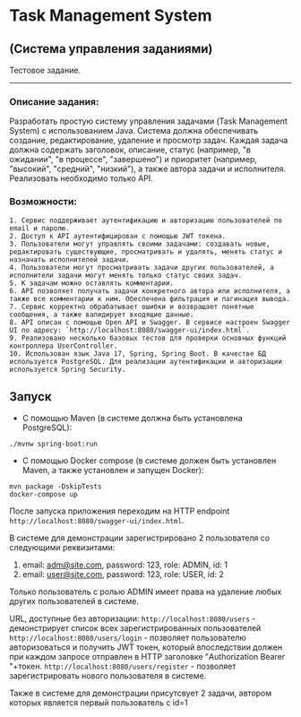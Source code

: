 # Task Management System
## (Система управления заданиями)

Тестовое задание.

*****************************
### Описание задания:

Разработать простую систему управления задачами (Task Management System) с использованием Java. Система должна обеспечивать создание, 
редактирование, удаление и просмотр задач. Каждая задача должна содержать заголовок, описание, статус (например, "в ожидании", "в процессе", "завершено") 
и приоритет (например, "высокий", "средний", "низкий"), а также автора задачи и исполнителя. Реализовать необходимо только API.

### Возможности:

    1. Сервис поддерживает аутентификацию и авторизацию пользователей по email и паролю.
    2. Доступ к API аутентифицирован с помощью JWT токена.
    3. Пользователи могут управлять своими задачами: создавать новые, редактировать существующие, просматривать и удалять, менять статус и назначать исполнителей задачи.
    4. Пользователи могут просматривать задачи других пользователей, а исполнители задачи могут менять только статус своих задач.
    5. К задачам можно оставлять комментарии.
    6. API позволяет получать задачи конкретного автора или исполнителя, а также все комментарии к ним. Обеспечена фильтрация и пагинация вывода.
    7. Сервис корректно обрабатывает ошибки и возвращает понятные сообщения, а также валидирует входящие данные.
    8. API описан с помощью Open API и Swagger. В сервисе настроен Swagger UI по адресу: `http://localhost:8080/swagger-ui/index.html`.
    9. Реализовано несколько базовых тестов для проверки основных функций контроллера UserController.
    10. Использован язык Java 17, Spring, Spring Boot. В качестве БД используется PostgreSQL. Для реализации аутентификации и авторизации используется Spring Security.


## Запуск

* С помощью Maven (в системе должна быть установлена PostgreSQL):

```
./mvnw spring-boot:run
```

* С помощью Docker compose (в системе должен быть установлен Maven, а также установлен и запущен Docker):

```
mvn package -DskipTests
docker-compose up
```

После запуска приложения переходим на HTTP endpoint `http://localhost:8080/swagger-ui/index.html`.

В системе для демонстрации зарегистрировано 2 пользователя со следующими реквизитами:
1) email: adm@site.com, password: 123, role: ADMIN, id: 1
2) email: user@site.com, password: 123, role: USER, id: 2

Только пользователь с ролью ADMIN имеет права на удаление любых других пользователей в системе.

URL, доступные без авторизации:
`http://localhost:8080/users` - демонстрирует список всех зарегистрированных пользователей
`http://localhost:8080/users/login` - позволяет пользователю авторизоваться и получить JWT токен, который впоследствии должен при каждом запросе отправлен в HTTP заголовке "Authorization Bearer "+токен.
`http://localhost:8080/users/register` - позволяет зарегистрировать нового пользователя в системе.

Также в системе для демонстрации присутсвует 2 задачи, автором которых является первый пользователь с id=1

